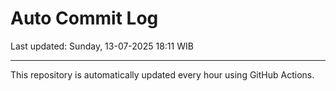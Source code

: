 # Auto Commit Log

Last updated: Sunday, 13-07-2025 18:11 WIB

---

This repository is automatically updated every hour using GitHub Actions.
